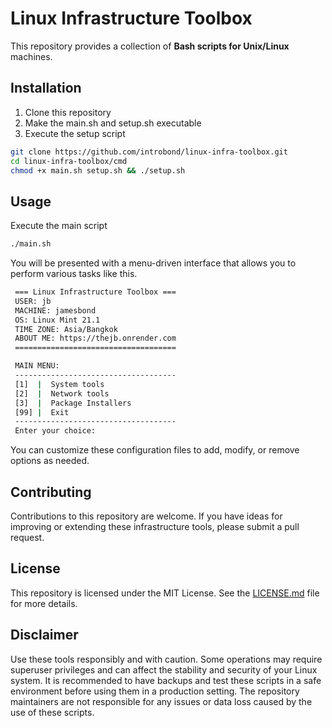 # Linux Infrastructure Toolbox
This repository provides a collection of **Bash scripts for Unix/Linux** machines. 

## Installation
1. Clone this repository
2. Make the main.sh and setup.sh executable
3. Execute the setup script

```bash
git clone https://github.com/introbond/linux-infra-toolbox.git
cd linux-infra-toolbox/cmd
chmod +x main.sh setup.sh && ./setup.sh
```

## Usage
Execute the main script
```bash
./main.sh
```

You will be presented with a menu-driven interface that allows you to perform various tasks like this.
```bash
 === Linux Infrastructure Toolbox === 
 USER: jb 
 MACHINE: jamesbond 
 OS: Linux Mint 21.1 
 TIME ZONE: Asia/Bangkok 
 ABOUT ME: https://thejb.onrender.com 
 ==================================== 

 MAIN MENU:
 ------------------------------------
 [1]  |  System tools
 [2]  |  Network tools
 [3]  |  Package Installers
 [99] |  Exit
 ------------------------------------
 Enter your choice:
```
You can customize these configuration files to add, modify, or remove options as needed.

## Contributing
Contributions to this repository are welcome. If you have ideas for improving or extending these infrastructure tools, please submit a pull request.

## License
This repository is licensed under the MIT License. See the [LICENSE.md](LICENSE.md) file for more details.

## Disclaimer
Use these tools responsibly and with caution. Some operations may require superuser privileges and can affect the stability and security of your Linux system. It is recommended to have backups and test these scripts in a safe environment before using them in a production setting. The repository maintainers are not responsible for any issues or data loss caused by the use of these scripts.
